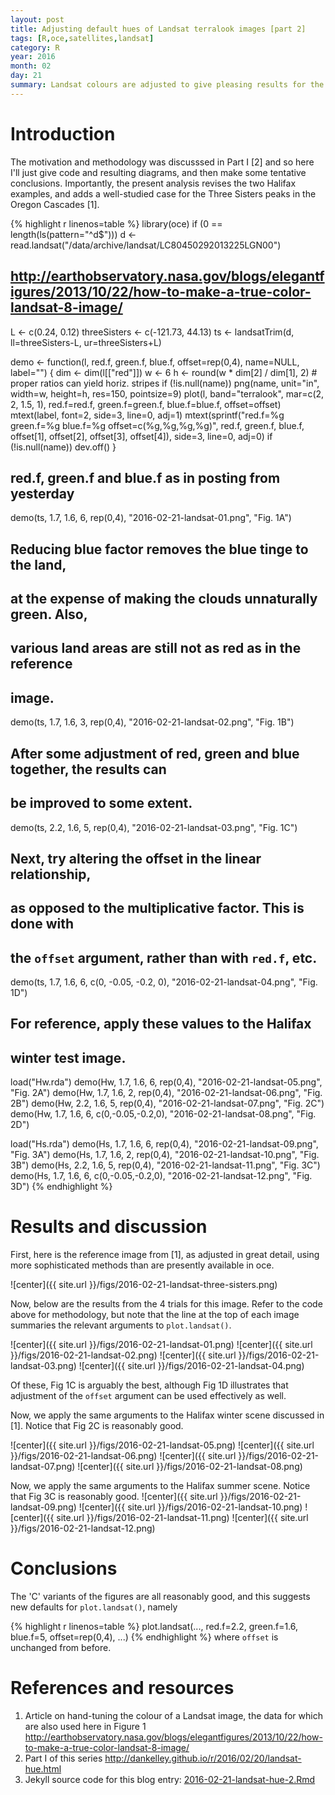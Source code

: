 ```yaml
---
layout: post
title: Adjusting default hues of Landsat terralook images [part 2]
tags: [R,oce,satellites,landsat]
category: R
year: 2016
month: 02
day: 21
summary: Landsat colours are adjusted to give pleasing results for the two Halifax scenes described in Part I, along with a scene from the Oregon Cascades [1].
---
```


# Introduction

The motivation and methodology was discusssed in Part I [2] and so here I'll
just give code and resulting diagrams, and then make some tentative
conclusions. Importantly, the present analysis revises the two Halifax
examples, and adds a well-studied case for the Three Sisters peaks in the
Oregon Cascades [1].


{% highlight r linenos=table %}
library(oce)
if (0 == length(ls(pattern="^d$")))
    d <- read.landsat("/data/archive/landsat/LC80450292013225LGN00")

## http://earthobservatory.nasa.gov/blogs/elegantfigures/2013/10/22/how-to-make-a-true-color-landsat-8-image/

L <- c(0.24, 0.12)
threeSisters <- c(-121.73, 44.13)
ts <- landsatTrim(d, ll=threeSisters-L, ur=threeSisters+L)

demo <- function(l, red.f, green.f, blue.f, offset=rep(0,4), name=NULL, label="")
{
    dim <- dim(l[["red"]])
    w <- 6
    h <- round(w * dim[2] / dim[1], 2) # proper ratios can yield horiz. stripes
    if (!is.null(name)) png(name, unit="in", width=w, height=h, res=150, pointsize=9)
    plot(l, band="terralook", mar=c(2, 2, 1.5, 1),
         red.f=red.f, green.f=green.f, blue.f=blue.f, offset=offset)
    mtext(label, font=2, side=3, line=0, adj=1)
    mtext(sprintf("red.f=%g green.f=%g blue.f=%g offset=c(%g,%g,%g,%g)",
                  red.f, green.f, blue.f, offset[1], offset[2], offset[3], offset[4]),
          side=3, line=0, adj=0)
    if (!is.null(name)) dev.off()
}

## red.f, green.f and blue.f as in posting from yesterday
demo(ts, 1.7, 1.6, 6, rep(0,4), "2016-02-21-landsat-01.png", "Fig. 1A")

## Reducing blue factor removes the blue tinge to the land, 
## at the expense of making the clouds unnaturally green. Also, 
## various land areas are still not as red as in the reference
## image.
demo(ts, 1.7, 1.6, 3, rep(0,4), "2016-02-21-landsat-02.png", "Fig. 1B")

## After some adjustment of red, green and blue together, the results can
## be improved to some extent.
demo(ts, 2.2, 1.6, 5, rep(0,4), "2016-02-21-landsat-03.png", "Fig. 1C")

## Next, try altering the offset in the linear relationship,
## as opposed to the multiplicative factor. This is done with 
## the `offset` argument, rather than with `red.f`, etc.
demo(ts, 1.7, 1.6, 6, c(0, -0.05, -0.2, 0), "2016-02-21-landsat-04.png", "Fig. 1D")

## For reference, apply these values to the Halifax
## winter test image.
load("Hw.rda")
demo(Hw, 1.7, 1.6, 6, rep(0,4), "2016-02-21-landsat-05.png", "Fig. 2A")
demo(Hw, 1.7, 1.6, 2, rep(0,4), "2016-02-21-landsat-06.png", "Fig. 2B")
demo(Hw, 2.2, 1.6, 5, rep(0,4), "2016-02-21-landsat-07.png", "Fig. 2C")
demo(Hw, 1.7, 1.6, 6, c(0,-0.05,-0.2,0), "2016-02-21-landsat-08.png", "Fig. 2D")

load("Hs.rda")
demo(Hs, 1.7, 1.6, 6, rep(0,4), "2016-02-21-landsat-09.png", "Fig. 3A")
demo(Hs, 1.7, 1.6, 2, rep(0,4), "2016-02-21-landsat-10.png", "Fig. 3B")
demo(Hs, 2.2, 1.6, 5, rep(0,4), "2016-02-21-landsat-11.png", "Fig. 3C")
demo(Hs, 1.7, 1.6, 6, c(0,-0.05,-0.2,0), "2016-02-21-landsat-12.png", "Fig. 3D")
{% endhighlight %}

# Results and discussion

First, here is the reference image from [1], as adjusted in great detail, using
more sophisticated methods than are presently available in oce.

![center]({{ site.url }}/figs/2016-02-21-landsat-three-sisters.png) 

Now, below are the results from the 4 trials for this image. Refer to the code
above for methodology, but note that the line at the top of each image
summaries the relevant arguments to `plot.landsat()`.

![center]({{ site.url }}/figs/2016-02-21-landsat-01.png)
![center]({{ site.url }}/figs/2016-02-21-landsat-02.png)
![center]({{ site.url }}/figs/2016-02-21-landsat-03.png)
![center]({{ site.url }}/figs/2016-02-21-landsat-04.png)

Of these, Fig 1C is arguably the best, although Fig 1D illustrates that
adjustment of the `offset` argument can be used effectively as well.

Now, we apply the same arguments to the Halifax winter scene discussed in [1].
Notice that Fig 2C is reasonably good.

![center]({{ site.url }}/figs/2016-02-21-landsat-05.png)
![center]({{ site.url }}/figs/2016-02-21-landsat-06.png)
![center]({{ site.url }}/figs/2016-02-21-landsat-07.png)
![center]({{ site.url }}/figs/2016-02-21-landsat-08.png)

Now, we apply the same arguments to the Halifax summer scene.  Notice that Fig
3C is reasonably good.
![center]({{ site.url }}/figs/2016-02-21-landsat-09.png)
![center]({{ site.url }}/figs/2016-02-21-landsat-10.png)
![center]({{ site.url }}/figs/2016-02-21-landsat-11.png)
![center]({{ site.url }}/figs/2016-02-21-landsat-12.png)

# Conclusions

The 'C' variants of the figures are all reasonably good, and this suggests new
defaults for `plot.landsat()`, namely 

{% highlight r linenos=table %}
plot.landsat(..., red.f=2.2, green.f=1.6, blue.f=5, offset=rep(0,4), ...)
{% endhighlight %}
where `offset` is unchanged from before.




# References and resources

1. Article on hand-tuning the colour of a Landsat image, the data for which are also used here in Figure 1 <http://earthobservatory.nasa.gov/blogs/elegantfigures/2013/10/22/how-to-make-a-true-color-landsat-8-image/>
2. Part I of this series <http://dankelley.github.io/r/2016/02/20/landsat-hue.html>
3. Jekyll source code for this blog entry: [2016-02-21-landsat-hue-2.Rmd](https://raw.github.com/dankelley/dankelley.github.io/master/assets/2016-02-21-landsat-hue-2.Rmd)

